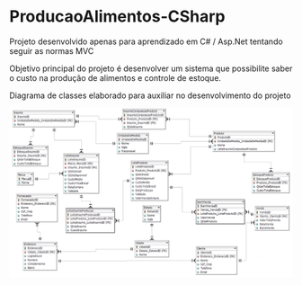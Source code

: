 # ProducaoAlimentos-CSharp
Projeto desenvolvido apenas para aprendizado em C# / Asp.Net tentando seguir as normas MVC

Objetivo principal do projeto é desenvolver um sistema que possibilite saber o custo na produção de alimentos e controle de estoque.

Diagrama de classes elaborado para auxiliar no desenvolvimento do projeto


![Diagrama de Classes - Produção de Alimentos](https://github.com/marcelocezario/ProducaoAlimentos-CSharp/blob/master/Diagrama%20de%20classes.PNG?raw=true)
